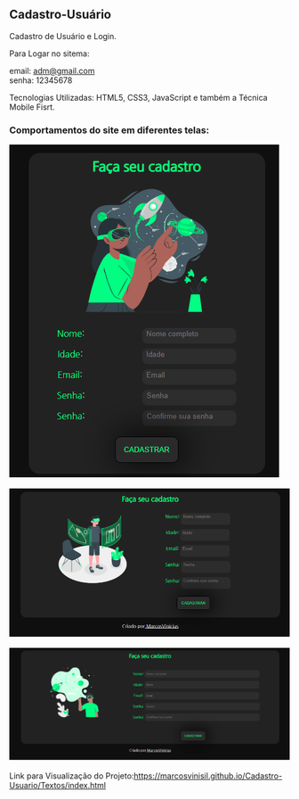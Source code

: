 ## Cadastro-Usuário
 Cadastro de Usuário e Login. <br>
 
 Para Logar no sitema: <br>
 
 email: adm@gmail.com <br>
 senha: 12345678 <br>

Tecnologias Utilizadas: HTML5, CSS3, JavaScript e também a Técnica Mobile Fisrt.

### Comportamentos do site em diferentes telas:

![Celular](https://github.com/MarcosViniSil/Cadastro-Usuario/blob/main/imagens-git/Celular-Git.PNG)
<br>
<br>
![Tablet](https://github.com/MarcosViniSil/Cadastro-Usuario/blob/main/imagens-git/Tablet-Git.PNG)
<br>
<br>
![Telas-Maiores](https://github.com/MarcosViniSil/Cadastro-Usuario/blob/main/imagens-git/PC-Git.PNG)
<br>
<br>
Link para Visualização do Projeto:https://marcosvinisil.github.io/Cadastro-Usuario/Textos/index.html

